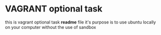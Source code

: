 # VAGRANT optional task 
 this is vagrant optional task **readme** file
it's purpose is to use ubuntu locally on your computer without the use of sandbox


